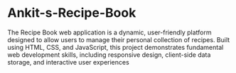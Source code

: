 # Ankit-s-Recipe-Book
The Recipe Book web application is a dynamic, user-friendly platform designed to allow users to manage their personal collection of recipes. Built using HTML, CSS, and JavaScript, this project demonstrates fundamental web development skills, including responsive design, client-side data storage, and interactive user experiences
